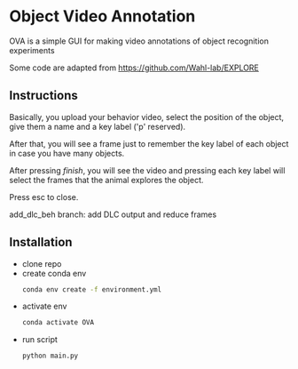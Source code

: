 # Object Video Annotation
OVA is a simple GUI for making video annotations of object recognition experiments

Some code are adapted from https://github.com/Wahl-lab/EXPLORE

## Instructions 

Basically, you upload your behavior video, select the position of the object, give them a name and a key label ('p' reserved).

After that, you will see a frame just to remember the key label of each object in case you have many objects.

After pressing _finish_, you will see the video and pressing each key label will select the frames that the animal explores the object.

Press esc to close.

add_dlc_beh branch: add DLC output and reduce frames 

## Installation
- clone repo
- create conda env
  ```sh
  conda env create -f environment.yml
  ```
- activate env
  ```sh
  conda activate OVA
  ```
- run script
  ```sh
  python main.py
  ```